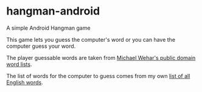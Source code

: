 # hangman-android
A simple Android Hangman game

This game lets you guess the computer's word or you can have the computer guess your word.

The player guessable words are taken from [Michael Wehar's public domain word lists](https://github.com/MichaelWehar/Public-Domain-Word-Lists).

The list of words for the computer to guess comes from my own [list of all English words](https://github.com/mlesicko/all-english-words).
